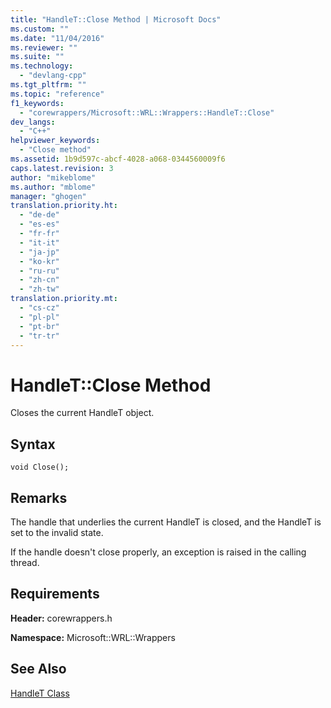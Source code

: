 ```yaml
---
title: "HandleT::Close Method | Microsoft Docs"
ms.custom: ""
ms.date: "11/04/2016"
ms.reviewer: ""
ms.suite: ""
ms.technology: 
  - "devlang-cpp"
ms.tgt_pltfrm: ""
ms.topic: "reference"
f1_keywords: 
  - "corewrappers/Microsoft::WRL::Wrappers::HandleT::Close"
dev_langs: 
  - "C++"
helpviewer_keywords: 
  - "Close method"
ms.assetid: 1b9d597c-abcf-4028-a068-0344560009f6
caps.latest.revision: 3
author: "mikeblome"
ms.author: "mblome"
manager: "ghogen"
translation.priority.ht: 
  - "de-de"
  - "es-es"
  - "fr-fr"
  - "it-it"
  - "ja-jp"
  - "ko-kr"
  - "ru-ru"
  - "zh-cn"
  - "zh-tw"
translation.priority.mt: 
  - "cs-cz"
  - "pl-pl"
  - "pt-br"
  - "tr-tr"
---
```

# HandleT::Close Method
Closes the current HandleT object.  
  
## Syntax  
  
```  
void Close();  
```  
  
## Remarks  
 The handle that underlies the current HandleT is closed, and the HandleT is set to the invalid state.  
  
 If the handle doesn't close properly, an exception is raised in the calling thread.  
  
## Requirements  
 **Header:** corewrappers.h  
  
 **Namespace:** Microsoft::WRL::Wrappers  
  
## See Also  
 [HandleT Class](../windows/handlet-class.md)
